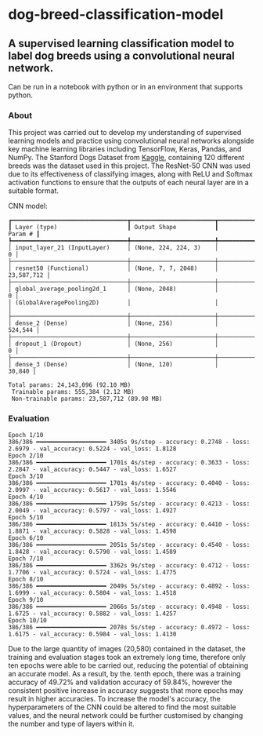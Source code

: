 # dog-breed-classification-model
## A supervised learning classification model to label dog breeds using a convolutional neural network.
Can be run in a notebook with python or in an environment that supports python.
### About
This project was carried out to develop my understanding of supervised learning models and practice using convolutional neural networks alongside key machine learning libraries including TensorFlow, Keras, Pandas, and NumPy. The Stanford Dogs Dataset from [Kaggle](https://www.kaggle.com/datasets/jessicali9530/stanford-dogs-dataset), containing 120 different breeds was the dataset used in this project. The ResNet-50 CNN was used due to its effectiveness of classifying images, along with ReLU and Softmax activation functions to ensure that the outputs of each neural layer are in a suitable format.

CNN model:
```
┏━━━━━━━━━━━━━━━━━━━━━━━━━━━━━━━━━┳━━━━━━━━━━━━━━━━━━━━━━━━┳━━━━━━━━━━━━━━━┓
┃ Layer (type)                    ┃ Output Shape           ┃       Param # ┃
┡━━━━━━━━━━━━━━━━━━━━━━━━━━━━━━━━━╇━━━━━━━━━━━━━━━━━━━━━━━━╇━━━━━━━━━━━━━━━┩
│ input_layer_21 (InputLayer)     │ (None, 224, 224, 3)    │             0 │
├─────────────────────────────────┼────────────────────────┼───────────────┤
│ resnet50 (Functional)           │ (None, 7, 7, 2048)     │    23,587,712 │
├─────────────────────────────────┼────────────────────────┼───────────────┤
│ global_average_pooling2d_1      │ (None, 2048)           │             0 │
│ (GlobalAveragePooling2D)        │                        │               │
├─────────────────────────────────┼────────────────────────┼───────────────┤
│ dense_2 (Dense)                 │ (None, 256)            │       524,544 │
├─────────────────────────────────┼────────────────────────┼───────────────┤
│ dropout_1 (Dropout)             │ (None, 256)            │             0 │
├─────────────────────────────────┼────────────────────────┼───────────────┤
│ dense_3 (Dense)                 │ (None, 120)            │        30,840 │

Total params: 24,143,096 (92.10 MB)
 Trainable params: 555,384 (2.12 MB)
 Non-trainable params: 23,587,712 (89.98 MB)
```
### Evaluation
```
Epoch 1/10
386/386 ━━━━━━━━━━━━━━━━━━━━ 3405s 9s/step - accuracy: 0.2748 - loss: 2.6979 - val_accuracy: 0.5224 - val_loss: 1.8128
Epoch 2/10
386/386 ━━━━━━━━━━━━━━━━━━━━ 1701s 4s/step - accuracy: 0.3633 - loss: 2.2847 - val_accuracy: 0.5447 - val_loss: 1.6527
Epoch 3/10
386/386 ━━━━━━━━━━━━━━━━━━━━ 1701s 4s/step - accuracy: 0.4040 - loss: 2.0997 - val_accuracy: 0.5617 - val_loss: 1.5546
Epoch 4/10
386/386 ━━━━━━━━━━━━━━━━━━━━ 1759s 5s/step - accuracy: 0.4213 - loss: 2.0049 - val_accuracy: 0.5797 - val_loss: 1.4927
Epoch 5/10
386/386 ━━━━━━━━━━━━━━━━━━━━ 1813s 5s/step - accuracy: 0.4410 - loss: 1.8871 - val_accuracy: 0.5828 - val_loss: 1.4598
Epoch 6/10
386/386 ━━━━━━━━━━━━━━━━━━━━ 2051s 5s/step - accuracy: 0.4540 - loss: 1.8428 - val_accuracy: 0.5790 - val_loss: 1.4589
Epoch 7/10
386/386 ━━━━━━━━━━━━━━━━━━━━ 3362s 9s/step - accuracy: 0.4712 - loss: 1.7706 - val_accuracy: 0.5724 - val_loss: 1.4775
Epoch 8/10
386/386 ━━━━━━━━━━━━━━━━━━━━ 2049s 5s/step - accuracy: 0.4892 - loss: 1.6999 - val_accuracy: 0.5804 - val_loss: 1.4518
Epoch 9/10
386/386 ━━━━━━━━━━━━━━━━━━━━ 2066s 5s/step - accuracy: 0.4948 - loss: 1.6725 - val_accuracy: 0.5882 - val_loss: 1.4257
Epoch 10/10
386/386 ━━━━━━━━━━━━━━━━━━━━ 2078s 5s/step - accuracy: 0.4972 - loss: 1.6175 - val_accuracy: 0.5984 - val_loss: 1.4130
```
Due to the large quantity of images (20,580) contained in the dataset, the training and evaluation stages took an extremely long time, therefore only ten epochs were able to be carried out, reducing the potential of obtaining an accurate model. As a result, by the. tenth epoch, there was a training accuracy of 49.72% and validation accuracy of 59.84%, however the consistent positive increase in accuracy suggests that more epochs may result in higher accuracies. To increase the model's accuracy, the hyperparameters of the CNN could be altered to find the most suitable values, and the neural network could be further customised by changing the number and type of layers within it.

